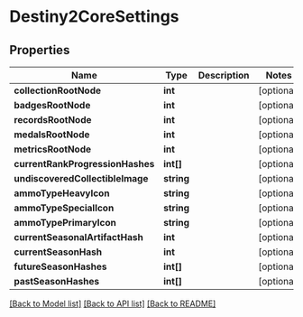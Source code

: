# Destiny2CoreSettings

## Properties
Name | Type | Description | Notes
------------ | ------------- | ------------- | -------------
**collectionRootNode** | **int** |  | [optional] 
**badgesRootNode** | **int** |  | [optional] 
**recordsRootNode** | **int** |  | [optional] 
**medalsRootNode** | **int** |  | [optional] 
**metricsRootNode** | **int** |  | [optional] 
**currentRankProgressionHashes** | **int[]** |  | [optional] 
**undiscoveredCollectibleImage** | **string** |  | [optional] 
**ammoTypeHeavyIcon** | **string** |  | [optional] 
**ammoTypeSpecialIcon** | **string** |  | [optional] 
**ammoTypePrimaryIcon** | **string** |  | [optional] 
**currentSeasonalArtifactHash** | **int** |  | [optional] 
**currentSeasonHash** | **int** |  | [optional] 
**futureSeasonHashes** | **int[]** |  | [optional] 
**pastSeasonHashes** | **int[]** |  | [optional] 

[[Back to Model list]](../README.md#documentation-for-models) [[Back to API list]](../README.md#documentation-for-api-endpoints) [[Back to README]](../README.md)



